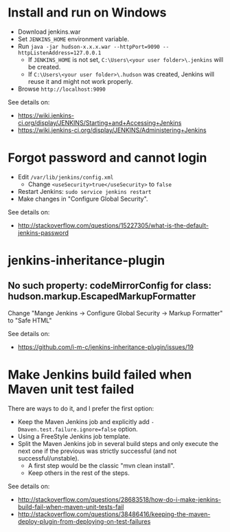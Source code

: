 # Install and run on Windows

* Download jenkins.war
* Set `JENKINS_HOME` environment variable.
* Run `java -jar hudson-x.x.x.war --httpPort=9090 --httpListenAddress=127.0.0.1`
  * If `JENKINS_HOME` is not set, `C:\Users\<your user folder>\.jenkins` will be created.
  * If `C:\Users\<your user folder>\.hudson` was created, Jenkins will reuse it and might not work properly.
* Browse `http://localhost:9090`



See details on:
* <https://wiki.jenkins-ci.org/display/JENKINS/Starting+and+Accessing+Jenkins>
* <https://wiki.jenkins-ci.org/display/JENKINS/Administering+Jenkins>

# Forgot password and cannot login

* Edit `/var/lib/jenkins/config.xml`
  * Change `<useSecurity>true</useSecurity>` to `false`
* Restart Jenkins: `sudo service jenkins restart`
* Make changes in "Configure Global Security".

See details on:
* <http://stackoverflow.com/questions/15227305/what-is-the-default-jenkins-password>

# jenkins-inheritance-plugin

## No such property: codeMirrorConfig for class: hudson.markup.EscapedMarkupFormatter

Change "Mange Jenkins -> Configure Global Security -> Markup Formatter" to "Safe HTML"

See details on:
* <https://github.com/i-m-c/jenkins-inheritance-plugin/issues/19>

# Make Jenkins build failed when Maven unit test failed

There are ways to do it, and I prefer the first option:

* Keep the Maven Jenkins job and explicitly add `-Dmaven.test.failure.ignore=false` option.
* Using a FreeStyle Jenkins job template.
* Split the Maven Jenkins job in several build steps and only execute the next one if the previous was strictly successful (and not successful/unstable).
  * A first step would be the classic "mvn clean install".
  * Keep others in the rest of the steps.

See details on:
* <http://stackoverflow.com/questions/28683518/how-do-i-make-jenkins-build-fail-when-maven-unit-tests-fail>
* <http://stackoverflow.com/questions/38486416/keeping-the-maven-deploy-plugin-from-deploying-on-test-failures>
